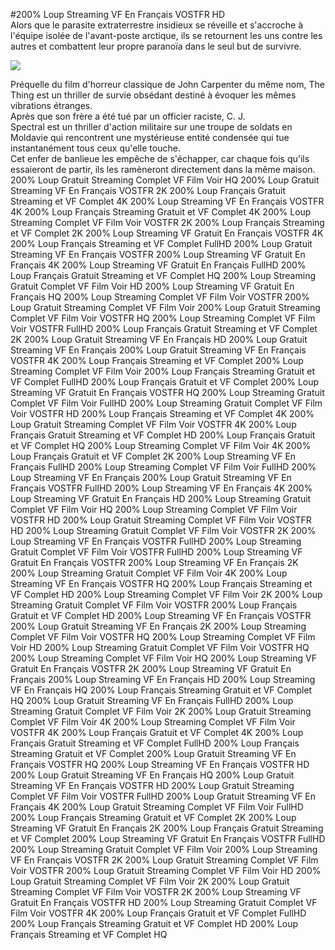#200% Loup Streaming VF En Français VOSTFR HD  
Alors que le parasite extraterrestre insidieux se réveille et s'accroche à l'équipe isolée de l'avant-poste arctique, ils se retournent les uns contre les autres et combattent leur propre paranoïa dans le seul but de survivre.  
  
[![](https://i.imgur.com/qSNzIqt.png)](https://movie.rssnews.media/mYPhKSEtd.php)  
  
Préquelle du film d'horreur classique de John Carpenter du même nom, The Thing est un thriller de survie obsédant destiné à évoquer les mêmes vibrations étranges.  
Après que son frère a été tué par un officier raciste, C. J.  
Spectral est un thriller d'action militaire sur une troupe de soldats  en Moldavie qui rencontrent une mystérieuse entité condensée qui tue instantanément tous ceux qu'elle touche.  
Cet enfer de banlieue les empêche de s'échapper, car chaque fois qu'ils essaieront de partir, ils les ramèneront directement dans la même maison.  
200% Loup Gratuit Streaming Complet VF Film Voir HQ
200% Loup Gratuit Streaming VF En Français VOSTFR 2K
200% Loup Français Gratuit Streaming et VF Complet 4K
200% Loup Streaming VF En Français VOSTFR 4K
200% Loup Français Streaming Gratuit et VF Complet 4K
200% Loup Streaming Complet VF Film Voir VOSTFR 2K
200% Loup Français Streaming et VF Complet 2K
200% Loup Streaming VF Gratuit En Français VOSTFR 4K
200% Loup Français Streaming et VF Complet FullHD
200% Loup Gratuit Streaming VF En Français VOSTFR
200% Loup Streaming VF Gratuit En Français 4K
200% Loup Streaming VF Gratuit En Français FullHD
200% Loup Français Gratuit Streaming et VF Complet HQ
200% Loup Streaming Gratuit Complet VF Film Voir HD
200% Loup Streaming VF Gratuit En Français HQ
200% Loup Streaming Complet VF Film Voir VOSTFR
200% Loup Gratuit Streaming Complet VF Film Voir
200% Loup Gratuit Streaming Complet VF Film Voir VOSTFR HQ
200% Loup Streaming Complet VF Film Voir VOSTFR FullHD
200% Loup Français Gratuit Streaming et VF Complet 2K
200% Loup Gratuit Streaming VF En Français HD
200% Loup Gratuit Streaming VF En Français
200% Loup Gratuit Streaming VF En Français VOSTFR 4K
200% Loup Français Streaming et VF Complet
200% Loup Streaming Complet VF Film Voir
200% Loup Français Streaming Gratuit et VF Complet FullHD
200% Loup Français Gratuit et VF Complet
200% Loup Streaming VF Gratuit En Français VOSTFR HQ
200% Loup Streaming Gratuit Complet VF Film Voir FullHD
200% Loup Streaming Gratuit Complet VF Film Voir VOSTFR HD
200% Loup Français Streaming et VF Complet 4K
200% Loup Gratuit Streaming Complet VF Film Voir VOSTFR 4K
200% Loup Français Gratuit Streaming et VF Complet HD
200% Loup Français Gratuit et VF Complet HQ
200% Loup Streaming Complet VF Film Voir 4K
200% Loup Français Gratuit et VF Complet 2K
200% Loup Streaming VF En Français FullHD
200% Loup Streaming Complet VF Film Voir FullHD
200% Loup Streaming VF En Français
200% Loup Gratuit Streaming VF En Français VOSTFR FullHD
200% Loup Streaming VF En Français 4K
200% Loup Streaming VF Gratuit En Français HD
200% Loup Streaming Gratuit Complet VF Film Voir HQ
200% Loup Streaming Complet VF Film Voir VOSTFR HD
200% Loup Gratuit Streaming Complet VF Film Voir VOSTFR HD
200% Loup Streaming Gratuit Complet VF Film Voir VOSTFR 2K
200% Loup Streaming VF En Français VOSTFR FullHD
200% Loup Streaming Gratuit Complet VF Film Voir VOSTFR FullHD
200% Loup Streaming VF Gratuit En Français VOSTFR
200% Loup Streaming VF En Français 2K
200% Loup Streaming Gratuit Complet VF Film Voir 4K
200% Loup Streaming VF En Français VOSTFR HQ
200% Loup Français Streaming et VF Complet HD
200% Loup Streaming Complet VF Film Voir 2K
200% Loup Streaming Gratuit Complet VF Film Voir VOSTFR
200% Loup Français Gratuit et VF Complet HD
200% Loup Streaming VF En Français VOSTFR
200% Loup Gratuit Streaming VF En Français 2K
200% Loup Streaming Complet VF Film Voir VOSTFR HQ
200% Loup Streaming Complet VF Film Voir HD
200% Loup Streaming Gratuit Complet VF Film Voir VOSTFR HQ
200% Loup Streaming Complet VF Film Voir HQ
200% Loup Streaming VF Gratuit En Français VOSTFR 2K
200% Loup Streaming VF Gratuit En Français
200% Loup Streaming VF En Français HD
200% Loup Streaming VF En Français HQ
200% Loup Français Streaming Gratuit et VF Complet HQ
200% Loup Gratuit Streaming VF En Français FullHD
200% Loup Streaming Gratuit Complet VF Film Voir 2K
200% Loup Gratuit Streaming Complet VF Film Voir 4K
200% Loup Streaming Complet VF Film Voir VOSTFR 4K
200% Loup Français Gratuit et VF Complet 4K
200% Loup Français Gratuit Streaming et VF Complet FullHD
200% Loup Français Streaming Gratuit et VF Complet
200% Loup Gratuit Streaming VF En Français VOSTFR HQ
200% Loup Streaming VF En Français VOSTFR HD
200% Loup Gratuit Streaming VF En Français HQ
200% Loup Gratuit Streaming VF En Français VOSTFR HD
200% Loup Gratuit Streaming Complet VF Film Voir VOSTFR FullHD
200% Loup Gratuit Streaming VF En Français 4K
200% Loup Gratuit Streaming Complet VF Film Voir FullHD
200% Loup Français Streaming Gratuit et VF Complet 2K
200% Loup Streaming VF Gratuit En Français 2K
200% Loup Français Gratuit Streaming et VF Complet
200% Loup Streaming VF Gratuit En Français VOSTFR FullHD
200% Loup Streaming Gratuit Complet VF Film Voir
200% Loup Streaming VF En Français VOSTFR 2K
200% Loup Gratuit Streaming Complet VF Film Voir VOSTFR
200% Loup Gratuit Streaming Complet VF Film Voir HD
200% Loup Gratuit Streaming Complet VF Film Voir 2K
200% Loup Gratuit Streaming Complet VF Film Voir VOSTFR 2K
200% Loup Streaming VF Gratuit En Français VOSTFR HD
200% Loup Streaming Gratuit Complet VF Film Voir VOSTFR 4K
200% Loup Français Gratuit et VF Complet FullHD
200% Loup Français Streaming Gratuit et VF Complet HD
200% Loup Français Streaming et VF Complet HQ